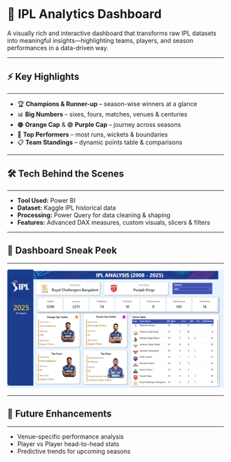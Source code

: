# 🏏 IPL Analytics Dashboard

A visually rich and interactive dashboard that transforms raw IPL datasets into meaningful insights—highlighting teams, players, and season performances in a data-driven way.  

---

## ⚡ Key Highlights
---------

- 🏆 **Champions & Runner-up** – season-wise winners at a glance  
- 📊 **Big Numbers** – sixes, fours, matches, venues & centuries  
- 🟠 **Orange Cap** & 🟣 **Purple Cap** – journey across seasons  
- 🥇 **Top Performers** – most runs, wickets & boundaries  
- 📋 **Team Standings** – dynamic points table & comparisons  

---

## 🛠️ Tech Behind the Scenes
----------------------------

- **Tool Used:** Power BI  
- **Dataset:** Kaggle IPL historical data  
- **Processing:** Power Query for data cleaning & shaping  
- **Features:** Advanced DAX measures, custom visuals, slicers & filters  

---

## 🌟 Dashboard Sneak Peek
--------------------------

![Dashboard Screenshot](https://github.com/ChaitraliM97/ipl-analytics-dashboard/blob/main/IPL_Dashboard.png)  

---

## 🚀 Future Enhancements
-------------------------

- Venue-specific performance analysis  
- Player vs Player head-to-head stats  
- Predictive trends for upcoming seasons  
